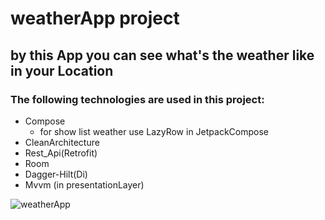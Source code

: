 # weatherApp project
## by this App you can see what's the weather like in your Location
### The following technologies are used in this project:
+ Compose
   + for show list weather use LazyRow in JetpackCompose
+ CleanArchitecture
+ Rest_Api(Retrofit)
+ Room
+ Dagger-Hilt(Di)
+ Mvvm (in presentationLayer)     

![weatherApp](https://user-images.githubusercontent.com/74426462/198553529-cdc3e3a2-aeb0-4bf5-a3e6-3a9d496d5f29.jpg)
